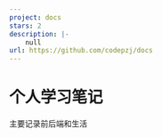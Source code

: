 ```yaml
---
project: docs
stars: 2
description: |-
    null
url: https://github.com/codepzj/docs
---
```


# 个人学习笔记

主要记录前后端和生活

